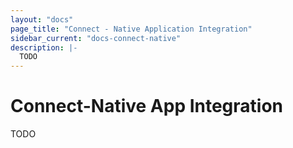 ```yaml
---
layout: "docs"
page_title: "Connect - Native Application Integration"
sidebar_current: "docs-connect-native"
description: |-
  TODO
---
```


# Connect-Native App Integration

TODO
